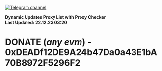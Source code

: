 [![Telegram channel](https://img.shields.io/endpoint?url=https://runkit.io/damiankrawczyk/telegram-badge/branches/master?url=https://t.me/n4z4v0d)](https://t.me/n4z4v0d) 

**Dynamic Updates Proxy List with Proxy Checker**  
**Last Updated: 22.12.23 03:20**

# DONATE (_any evm_) - 0xDEADf12DE9A24b47Da0a43E1bA70B8972F5296F2

